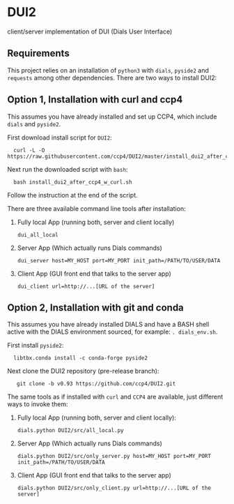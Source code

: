 # DUI2

client/server implementation of DUI (Dials User Interface)

## Requirements

This project relies on an installation of `python3` with `dials`, `pyside2` and `requests` among other dependencies. There are two ways to install DUI2:


## Option 1, Installation with curl and ccp4

This assumes you have already installed and set up CCP4, which include `dials` and `pyside2`.

First download install script for `DUI2`:

      curl -L -O https://raw.githubusercontent.com/ccp4/DUI2/master/install_dui2_after_ccp4_w_curl.sh

Next run the downloaded script with `bash`:

      bash install_dui2_after_ccp4_w_curl.sh

Follow the instruction at the end of the script.

There are three available command line tools after installation:

1. Fully local App (running both, server and client locally)

       dui_all_local

2. Server App (Which actually runs Dials commands)

       dui_server host=MY_HOST port=MY_PORT init_path=/PATH/TO/USER/DATA

3. Client App (GUI front end that talks to the server app)

       dui_client url=http://...[URL of the server]

## Option 2, Installation with git and conda

This assumes you have already installed DIALS and have a BASH shell active with the DIALS environment sourced, for example: `. dials_env.sh`.

First install `pyside2`:

      libtbx.conda install -c conda-forge pyside2

Next clone the DUI2 repository (pre-release branch):

       git clone -b v0.93 https://github.com/ccp4/DUI2.git

The same tools as if installed with `curl` and `CCP4` are available, just different ways to invoke them:

1. Fully local App (running both, server and client locally):

       dials.python DUI2/src/all_local.py

2. Server App (Which actually runs Dials commands)

       dials.python DUI2/src/only_server.py host=MY_HOST port=MY_PORT init_path=/PATH/TO/USER/DATA

3. Client App (GUI front end that talks to the server app)

       dials.python DUI2/src/only_client.py url=http://...[URL of the server]


